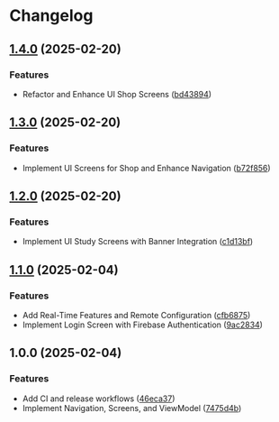 # Changelog

## [1.4.0](https://github.com/IsraelDeveloperMaster/Koltin-ProjectBase/compare/v1.3.0...v1.4.0) (2025-02-20)


### Features

* Refactor and Enhance UI Shop Screens ([bd43894](https://github.com/IsraelDeveloperMaster/Koltin-ProjectBase/commit/bd438944bdcc14b0dc9b2b3451b040ca7cce9afa))

## [1.3.0](https://github.com/IsraelDeveloperMaster/Koltin-ProjectBase/compare/v1.2.0...v1.3.0) (2025-02-20)


### Features

* Implement UI Screens for Shop and Enhance Navigation ([b72f856](https://github.com/IsraelDeveloperMaster/Koltin-ProjectBase/commit/b72f856abda54f3ecb4742d1bc2d28957a8c5bb7))

## [1.2.0](https://github.com/IsraelDeveloperMaster/Koltin-ProjectBase/compare/v1.1.0...v1.2.0) (2025-02-20)


### Features

* Implement UI Study Screens with Banner Integration ([c1d13bf](https://github.com/IsraelDeveloperMaster/Koltin-ProjectBase/commit/c1d13bf44d367a2cab4fa3334d6e605bb136b8bc))

## [1.1.0](https://github.com/IsraelDeveloperMaster/Koltin-ProjectBase/compare/v1.0.0...v1.1.0) (2025-02-04)


### Features

* Add Real-Time Features and Remote Configuration ([cfb6875](https://github.com/IsraelDeveloperMaster/Koltin-ProjectBase/commit/cfb6875fea6f7788ee98d0064db48fb18f68bde0))
* Implement Login Screen with Firebase Authentication ([9ac2834](https://github.com/IsraelDeveloperMaster/Koltin-ProjectBase/commit/9ac283421da288a7d58578f6cc715054df146296))

## 1.0.0 (2025-02-04)


### Features

* Add CI and release workflows ([46eca37](https://github.com/IsraelDeveloperMaster/Koltin-ProjectBase/commit/46eca373d2a927de6affbdb13dd99fecfdac3595))
* Implement Navigation, Screens, and ViewModel ([7475d4b](https://github.com/IsraelDeveloperMaster/Koltin-ProjectBase/commit/7475d4bfb6085ef967768ffc38a5e69ae4c51528))
